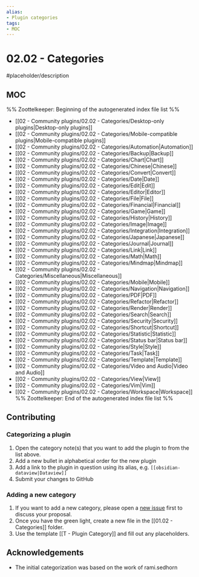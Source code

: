 ```yaml
---
alias:
- Plugin categories
tags:
- MOC
---
```


# 02.02 - Categories

#placeholder/description 

## MOC

%% Zoottelkeeper: Beginning of the autogenerated index file list  %%
- [[02 - Community plugins/02.02 - Categories/Desktop-only plugins|Desktop-only plugins]]
- [[02 - Community plugins/02.02 - Categories/Mobile-compatible plugins|Mobile-compatible plugins]]
- [[02 - Community plugins/02.02 - Categories/Automation|Automation]]
- [[02 - Community plugins/02.02 - Categories/Backup|Backup]]
- [[02 - Community plugins/02.02 - Categories/Chart|Chart]]
- [[02 - Community plugins/02.02 - Categories/Chinese|Chinese]]
- [[02 - Community plugins/02.02 - Categories/Convert|Convert]]
- [[02 - Community plugins/02.02 - Categories/Date|Date]]
- [[02 - Community plugins/02.02 - Categories/Edit|Edit]]
- [[02 - Community plugins/02.02 - Categories/Editor|Editor]]
- [[02 - Community plugins/02.02 - Categories/File|File]]
- [[02 - Community plugins/02.02 - Categories/Financial|Financial]]
- [[02 - Community plugins/02.02 - Categories/Game|Game]]
- [[02 - Community plugins/02.02 - Categories/History|History]]
- [[02 - Community plugins/02.02 - Categories/Image|Image]]
- [[02 - Community plugins/02.02 - Categories/Integration|Integration]]
- [[02 - Community plugins/02.02 - Categories/Japanese|Japanese]]
- [[02 - Community plugins/02.02 - Categories/Journal|Journal]]
- [[02 - Community plugins/02.02 - Categories/Link|Link]]
- [[02 - Community plugins/02.02 - Categories/Math|Math]]
- [[02 - Community plugins/02.02 - Categories/Mindmap|Mindmap]]
- [[02 - Community plugins/02.02 - Categories/Miscellaneous|Miscellaneous]]
- [[02 - Community plugins/02.02 - Categories/Mobile|Mobile]]
- [[02 - Community plugins/02.02 - Categories/Navigation|Navigation]]
- [[02 - Community plugins/02.02 - Categories/PDF|PDF]]
- [[02 - Community plugins/02.02 - Categories/Refactor|Refactor]]
- [[02 - Community plugins/02.02 - Categories/Render|Render]]
- [[02 - Community plugins/02.02 - Categories/Search|Search]]
- [[02 - Community plugins/02.02 - Categories/Security|Security]]
- [[02 - Community plugins/02.02 - Categories/Shortcut|Shortcut]]
- [[02 - Community plugins/02.02 - Categories/Statistic|Statistic]]
- [[02 - Community plugins/02.02 - Categories/Status bar|Status bar]]
- [[02 - Community plugins/02.02 - Categories/Style|Style]]
- [[02 - Community plugins/02.02 - Categories/Task|Task]]
- [[02 - Community plugins/02.02 - Categories/Template|Template]]
- [[02 - Community plugins/02.02 - Categories/Video and Audio|Video and Audio]]
- [[02 - Community plugins/02.02 - Categories/View|View]]
- [[02 - Community plugins/02.02 - Categories/Vim|Vim]]
- [[02 - Community plugins/02.02 - Categories/Workspace|Workspace]]
%% Zoottelkeeper: End of the autogenerated index file list  %%


## Contributing

### Categorizing a plugin

1. Open the category note(s) that you want to add the plugin to from the list above.
2. Add a new bullet in alphabetical order for the new plugin
3. Add a link to the plugin in question using its alias, e.g. `[[obsidian-dataview|Dataview]]`
4. Submit your changes to GitHub

### Adding a new category
1. If you want to add a new category, please open a [new issue]() first to discuss your proposal.
2. Once you have the green light, create a new file in the [[01.02 - Categories]] folder. 
3. Use the template [[T - Plugin Category]] and fill out any placeholders.

## Acknowledgements

- The initial categorization was based on the work of rami.sedhorn